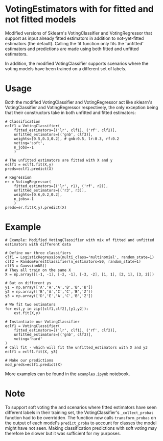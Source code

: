 # VotingEstimators with for fitted and not fitted models

Modified versions of Sklearn's VotingClassifier and VotingRegressor that support as input already fitted estimators in addition to not-yet-fitted estimators (the default). Calling the fit function only fits the 'unfitted' estimators and predictions are
made using both fitted and unfitted estimators.

In addition, the modified VotingClassifier supports scenarios where the voting models have been trained on a different set of labels.

# Usage
Both the modified VotingClassifier and VotingRegressor act like sklearn's VotingClassifier and VotingRegressor respectively, the only exception being that their constructors take in both unfitted and fitted estimators:

```
# Classification
eclf1 = VotingClassifier(
    fitted_estimators=[('lr', clf1), ('rf', clf2)],
    unfitted_estimators=[('gnb', clf3)],
    weights=[0.5,0.3,0.2], # gnb:0.5, lr:0.3, rf:0.2
    voting='soft',
    n_jobs=-1
    )

# The unfitted estimators are fitted with X and y
eclf1 = eclf1.fit(X,y)
preds=eclf1.predict(X)

# Regression
er = VotingRegressor(
    fitted_estimators=[('lr', r1), ('rf', r2)],
    unfitted_estimators=[('r3', r3)],
    weights=[0.6,0.2,0.2],
    n_jobs=-1
    )
preds=er.fit(X,y).predict(X)
```

# Example

```
# Example: Modified VotingClassifier with mix of fitted and unfitted estimators with different data

# Define our three classifiers
clf1 = LogisticRegression(multi_class='multinomial', random_state=1)
clf2 = RandomForestClassifier(n_estimators=50, random_state=1)
clf3 = GaussianNB()
# They all train on the same X
X = np.array([[-1, -1], [-2, -1], [-3, -2], [1, 1], [2, 1], [3, 2]])

# But on different ys
y1 = np.array(['A','A','A','B','B','B'])
y2 = np.array(['B','A','C','C','B','Z'])
y3 = np.array(['D','E','A','C','B','Z'])

# We fit two estimators
for est,y in zip([clf1,clf2],[y1,y2]):
    est.fit(X,y)

# Instantiate our VotingClassifier
eclf1 = VotingClassifier(
    fitted_estimators=[('lr', clf1), ('rf', clf2)],
    unfitted_estimators=[('gnb', clf3)],
    voting='hard'
)
# Call fit - which will fit the unfitted_estimators with X and y3
eclf1 = eclf1.fit(X, y3)

# Make our predictions
mod_preds=eclf1.predict(X)

```

More examples can be found in the `examples.ipynb` notebook.

# Note

To support soft voting the and scenarios where fitted estimators have seen different labels in their training set, 
the VotingClassifier's `_collect_probas` function had to be overridden. The function now calls `transform_probas` on the
output of each model's `predict_proba` to account for classes the model might have not seen. Making classification
predictions with soft voting may therefore be slower but it was sufficient for my purposes.  

